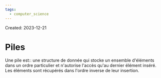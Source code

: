 ```yaml
---
tags:
  - computer_science
---
```

Created: 2023-12-21

# Piles
Une pile est:: une structure de donnée qui stocke un ensemble d'éléments dans un ordre particulier et n'autorise l'accès qu'au dernier élément inséré. Les éléments sont récupérés dans l'ordre inverse de leur insertion.